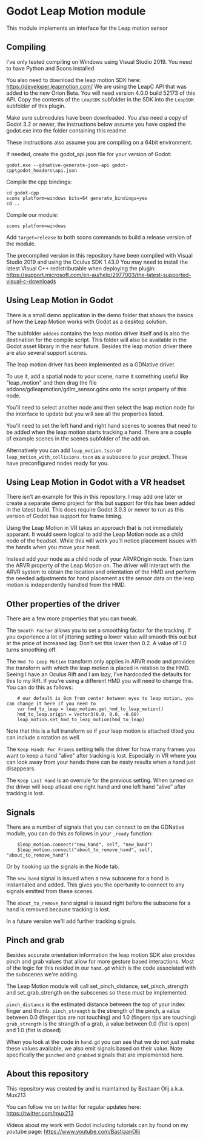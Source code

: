 # Godot Leap Motion module

This module implements an interface for the Leap motion sensor

Compiling
---------

I've only tested compiling on Windows using Visual Studio 2019.
You need to have Python and Scons installed

You also need to download the leap motion SDK here:
https://developer.leapmotion.com/
We are using the LeapC API that was added to the new Orion Beta. You will need version 4.0.0 build 52173 of this API.
Copy the contents of the `LeapSDK` subfolder in the SDK into the `LeapSDK` subfolder of this plugin.

Make sure submodules have been downloaded.
You also need a copy of Godot 3.2 or newer, the instructions below assume you have copied the godot.exe into the folder containing this readme.

These instructions also assume you are compiling on a 64bit environment.

If needed, create the godot_api.json file for your version of Godot:
```
godot.exe --gdnative-generate-json-api godot-cpp\godot_headers\api.json
```

Compile the cpp bindings:
```
cd godot-cpp
scons platform=windows bits=64 generate_bindings=yes
cd ..
```

Compile our module:
```
scons platform=windows
```

Add `target=release` to both scons commands to build a release version of the module.

The precompiled version in this repository have been compiled with Visual Studio 2019 and using the Oculus SDK 1.43.0
You may need to install the latest Visual C++ redistributable when deploying the plugin:
https://support.microsoft.com/en-au/help/2977003/the-latest-supported-visual-c-downloads

Using Leap Motion in Godot
--------------------------
There is a small demo application in the demo folder that shows the basics of how the Leap Motion works with Godot as a desktop solution.

The subfolder `addons` contains the leap motion driver itself and is also the destination for the compile script. This folder will also be available in the Godot asset library in the near future.
Besides the leap motion driver there are also several support scenes.

The leap motion driver has been implemented as a GDNative driver.

To use it, add a spatial node to your scene, name it something useful like "leap_motion" and then drag the file addons/gdleapmotion/gdlm_sensor.gdns onto the script property of this node.

You'll need to select another node and then select the leap motion node for the interface to update but you will see all the properties listed.

You'll need to set the left hand and right hand scenes to scenes that need to be added when the leap motion starts tracking a hand. There are a couple of example scenes in the scenes subfolder of the add on.

Alternatively you can add `leap_motion.tscn` or `leap_motion_with_collisions.tscn` as a subscene to your project. These have preconfigured nodes ready for you.

Using Leap Motion in Godot with a VR headset
--------------------------------------------
There isn't an example for this in this repository. I may add one later or create a separate demo project for this but support for this has been added in the latest build. This does require Godot 3.0.3 or newer to run as this version of Godot has support for frame timing.

Using the Leap Motion in VR takes an approach that is not immediately apparant. It would seem logical to add the Leap Motion node as a child node of the headset. While this will work you'll notice placement issues with the hands when you move your head.

Instead add your node as a child node of your ARVROrigin node. Then turn the ARVR property of the Leap Motion on. The driver will interact with the ARVR system to obtain the location and orientation of the HMD and perform the needed adjustments for hand placement as the sensor data on the leap motion is independently handled from the HMD.

Other properties of the driver
------------------------------
There are a few more properties that you can tweak.

The `Smooth Factor` allows you to set a smoothing factor for the tracking. If you experience a lot of jittering setting a lower value will smooth this out but at the price of increased lag.
Don't set this lower then 0.2. A value of 1.0 turns smoothing off.

The `Hmd To Leap Motion` transform only applies in ARVR mode and provides the transform with which the leap motion is placed in relation to the HMD.
Seeing I have an Oculus Rift and I am lazy, I've hardcoded the defaults for this to my Rift. If you're using a different HMD you will need to change this. You can do this as follows:
```
	# our default is 8cm from center between eyes to leap motion, you can change it here if you need to
	var hmd_to_leap = leap_motion.get_hmd_to_leap_motion()
	hmd_to_leap.origin = Vector3(0.0, 0.0, -0.08)
	leap_motion.set_hmd_to_leap_motion(hmd_to_leap)
```
Note that this is a full transform so if your leap motion is attached tilted you can include a rotation as well.

The `Keep Hands For Frames` setting tells the driver for how many frames you want to keep a hand "alive" after tracking is lost. Especially in VR where you can look away from your hands there can be nasty results when a hand just disappears.

The `Keep Last Hand` is an overrule for the previous setting. When turned on the driver will keep atleast one right hand and one left hand "alive" after tracking is lost.

Signals
-------
There are a number of signals that you can connect to on the GDNative module, you can do this as follows in your `_ready` function:
```
	$leap_motion.connect("new_hand", self, "new_hand")
	$leap_motion.connect("about_to_remove_hand", self, "about_to_remove_hand")
```
Or by hooking up the signals in the Node tab.

The `new_hand` signal is issued when a new subscene for a hand is instantiated and added. This gives you the opertunity to connect to any signals emitted from these scenes.

The `about_to_remove_hand` signal is issued right before the subscene for a hand is removed because tracking is lost.

In a future version we'll add further tracking signals.

Pinch and grab
--------------
Besides accurate orientation information the leap motion SDK also provides pinch and grab values that allow for more gesture based interactions. Most of the logic for this resided in our `hand.gd` which is the code associated with the subscenes we're adding.

The Leap Motion module will call set_pinch_distance, set_pinch_strength and set_grab_strength on the subscenes so these *must* be implemented.

`pinch_distance` is the estimated distance between the top of your index finger and thumb.
`pinch_strength` is the strength of the pinch, a value between 0.0 (finger tips are not touching) and 1.0 (fingers tips are touching)
`grab_strength` is the strangth of a grab, a value between 0.0 (fist is open) and 1.0 (fist is closed)

When you look at the code in `hand.gd` you can see that we do not just make these values available, we also emit signals based on their value. Note specifically the `pinched` and `grabbed` signals that are implemented here.

About this repository
---------------------
This repository was created by and is maintained by Bastiaan Olij a.k.a. Mux213

You can follow me on twitter for regular updates here:
https://twitter.com/mux213

Videos about my work with Godot including tutorials can by found on my youtube page:
https://www.youtube.com/BastiaanOlij
